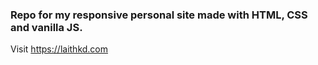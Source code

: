 ### Repo for my responsive personal site made with HTML, CSS and vanilla JS. 

Visit https://laithkd.com
